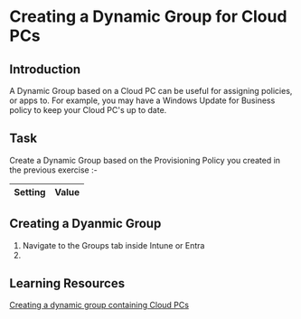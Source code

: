 # Creating a Dynamic Group for Cloud PCs

## Introduction

A Dynamic Group based on a Cloud PC can be useful for assigning policies, or apps to. For example, you may have a Windows Update for Business policy to keep your Cloud PC's up to date.

## Task

Create a Dynamic Group based on the Provisioning Policy you created in the previous exercise :-

| Setting | Value |
| -- | -- |


## Creating a Dyanmic Group

1. Navigate to the Groups tab inside Intune or Entra
2. 


## Learning Resources

[Creating a dynamic group containing Cloud PCs](https://learn.microsoft.com/en-gb/windows-365/enterprise/create-dynamic-device-group-all-cloudpcs)
